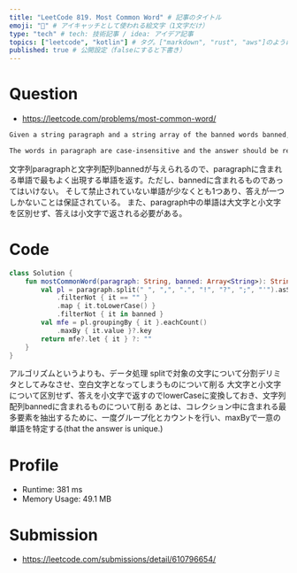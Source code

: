 ```yaml
---
title: "LeetCode 819. Most Common Word" # 記事のタイトル
emoji: "🙆" # アイキャッチとして使われる絵文字（1文字だけ）
type: "tech" # tech: 技術記事 / idea: アイデア記事
topics: ["leetcode", "kotlin"] # タグ。["markdown", "rust", "aws"]のように指定する
published: true # 公開設定（falseにすると下書き）
---
```


# Question

- https://leetcode.com/problems/most-common-word/

~~~txt
Given a string paragraph and a string array of the banned words banned, return the most frequent word that is not banned. It is guaranteed there is at least one word that is not banned, and that the answer is unique.

The words in paragraph are case-insensitive and the answer should be returned in lowercase.
~~~

文字列paragraphと文字列配列bannedが与えられるので、paragraphに含まれる単語で最もよく出現する単語を返す。ただし、bannedに含まれるものであってはいけない。
そして禁止されていない単語が少なくとも1つあり、答えが一つしかないことは保証されている。
また、paragraph中の単語は大文字と小文字を区別せず、答えは小文字で返される必要がある。

# Code

~~~kotlin
class Solution {
    fun mostCommonWord(paragraph: String, banned: Array<String>): String {
        val pl = paragraph.split(" ", ",", ".", "!", "?", ";", "'").asSequence()
            .filterNot { it == "" }
            .map { it.toLowerCase() }
            .filterNot { it in banned }
        val mfe = pl.groupingBy { it }.eachCount()
            .maxBy { it.value }?.key
        return mfe?.let { it } ?: ""
    }
}
~~~

アルゴリズムというよりも、データ処理
splitで対象の文字について分割デリミタとしてみなさせ、空白文字となってしまうものについて削る
大文字と小文字について区別せず、答えを小文字で返すのでlowerCaseに変換しておき、文字列配列bannedに含まれるものについて削る
あとは、コレクション中に含まれる最多要素を抽出するために、一度グループ化とカウントを行い、maxByで一意の単語を特定する(that the answer is unique.)

# Profile

- Runtime: 381 ms
- Memory Usage: 49.1 MB

# Submission

- https://leetcode.com/submissions/detail/610796654/

